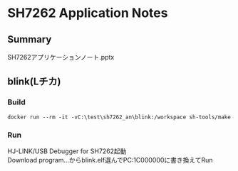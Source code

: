 # SH7262 Application Notes
## Summary
SH7262アプリケーションノート.pptx

## blink(Lチカ)
### Build
    docker run --rm -it -vC:\test\sh7262_an\blink:/workspace sh-tools/make
### Run
HJ-LINK/USB Debugger for SH7262起動  
Download program...からblink.elf選んでPC:1C000000に書き換えてRun  
